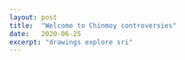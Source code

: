 ```yaml
---
layout: post
title:  "Welcome to Chinmoy controversies"
date:   2020-06-25
excerpt: "drawings explore sri"
---
```

